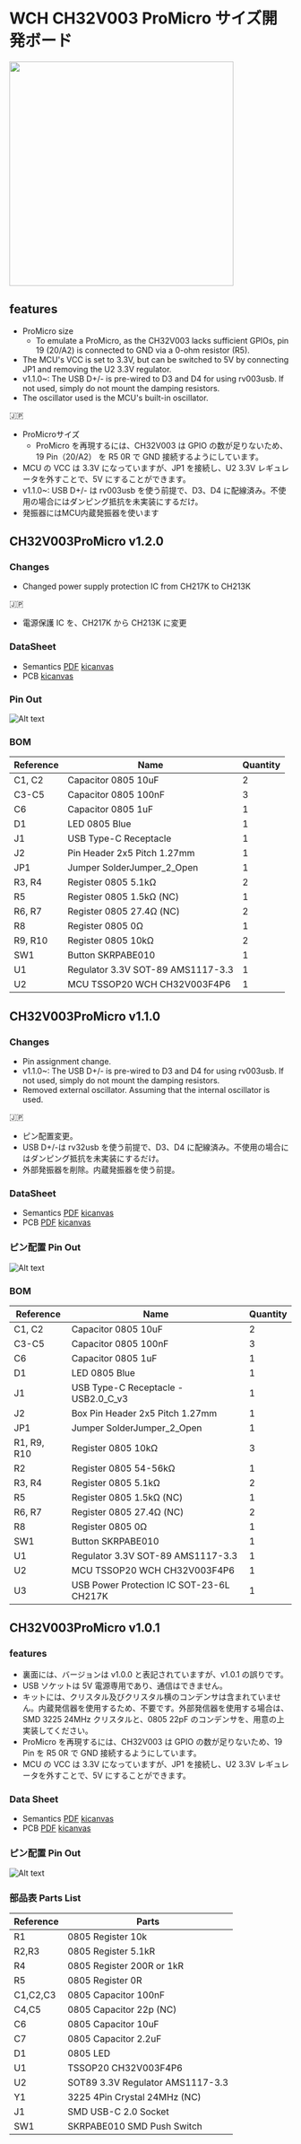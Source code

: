 # WCH CH32V003 ProMicro サイズ開発ボード

<img src="docs/ch32v003-promicro-photo-v1.2.0.jpg" width="400" />

## features

- ProMicro size
  - To emulate a ProMicro, as the CH32V003 lacks sufficient GPIOs, pin 19 (20/A2) is connected to GND via a 0-ohm resistor (R5).
- The MCU's VCC is set to 3.3V, but can be switched to 5V by connecting JP1 and removing the U2 3.3V regulator.
- v1.1.0~: The USB D+/- is pre-wired to D3 and D4 for using rv003usb. If not used, simply do not mount the damping resistors.
- The oscillator used is the MCU's built-in oscillator.

🇯🇵

- ProMicroサイズ
  - ProMicro を再現するには、CH32V003 は GPIO の数が足りないため、19 Pin（20/A2） を R5 0R で GND 接続するようにしています。
- MCU の VCC は 3.3V になっていますが、JP1 を接続し、U2 3.3V レギュレータを外すことで、5V にすることができます。
- v1.1.0~: USB D+/- は rv003usb を使う前提で、D3、D4 に配線済み。不使用の場合にはダンピング抵抗を未実装にするだけ。
- 発振器にはMCU内蔵発振器を使います

## CH32V003ProMicro v1.2.0

### Changes

- Changed power supply protection IC from CH217K to CH213K

🇯🇵

- 電源保護 IC を、CH217K から CH213K に変更

### DataSheet

- Semantics [PDF](docs/ch32v003-promicro-semantics-v1.2.0.pdf) [kicanvas](https://kicanvas.org/?github=https%3A%2F%2Fgithub.com%2F74th%2Fch32v-dev-boards%2Fblob%2Fch32v003promicro%2F1.2.0%2Fch32v003-promicro%2Fch32v003-promicro.kicad_sch)
- PCB [kicanvas](https://kicanvas.org/?github=https%3A%2F%2Fgithub.com%2F74th%2Fch32v-dev-boards%2Fblob%2Fch32v003promicro%2F1.2.0%2Fch32v003-promicro%2Fch32v003-promicro.kicad_pcb)

### Pin Out

![Alt text](docs/ch32v003-promicro-pinout-v1.1.0.png)

### BOM

| Reference | Name                              | Quantity |
| --------- | --------------------------------- | -------- |
| C1, C2    | Capacitor 0805 10uF               | 2        |
| C3-C5     | Capacitor 0805 100nF              | 3        |
| C6        | Capacitor 0805 1uF                | 1        |
| D1        | LED 0805 Blue                     | 1        |
| J1        | USB Type-C Receptacle             | 1        |
| J2        | Pin Header 2x5 Pitch 1.27mm       | 1        |
| JP1       | Jumper SolderJumper_2_Open        | 1        |
| R3, R4    | Register 0805 5.1kΩ               | 2        |
| R5        | Register 0805 1.5kΩ (NC)          | 1        |
| R6, R7    | Register 0805 27.4Ω (NC)          | 2        |
| R8        | Register 0805 0Ω                  | 1        |
| R9, R10   | Register 0805 10kΩ                | 2        |
| SW1       | Button SKRPABE010                 | 1        |
| U1        | Regulator 3.3V SOT-89 AMS1117-3.3 | 1        |
| U2        | MCU TSSOP20 WCH CH32V003F4P6      | 1        |

## CH32V003ProMicro v1.1.0

### Changes

- Pin assignment change.
- v1.1.0~: The USB D+/- is pre-wired to D3 and D4 for using rv003usb. If not used, simply do not mount the damping resistors.
- Removed external oscillator. Assuming that the internal oscillator is used.

🇯🇵

- ピン配置変更。
- USB D+/-は rv32usb を使う前提で、D3、D4 に配線済み。不使用の場合にはダンピング抵抗を未実装にするだけ。
- 外部発振器を削除。内蔵発振器を使う前提。

### DataSheet

- Semantics [PDF](ch32v003-promicro-semantics-v1.1.0.pdf) [kicanvas](https://kicanvas.org/?github=https%3A%2F%2Fgithub.com%2F74th%2Fch32v-dev-boards%2Fblob%2Fch32v003promicro%2F1.1.0%2Fch32v003-promicro%2Fch32v003-promicro.kicad_sch)
- PCB [PDF](ch32v003-promicro-pcb-v1.1.0.pdf) [kicanvas](https://kicanvas.org/?github=https%3A%2F%2Fgithub.com%2F74th%2Fch32v-dev-boards%2Fblob%2Fch32v003promicro%2F1.1.0%2Fch32v003-promicro%2Fch32v003-promicro.kicad_pcb)

### ピン配置 Pin Out

![Alt text](docs/ch32v003-promicro-pinout-v1.1.0.png)

### BOM

| Reference   | Name                                     | Quantity |
| ----------- | ---------------------------------------- | -------- |
| C1, C2      | Capacitor 0805 10uF                      | 2        |
| C3-C5       | Capacitor 0805 100nF                     | 3        |
| C6          | Capacitor 0805 1uF                       | 1        |
| D1          | LED 0805 Blue                            | 1        |
| J1          | USB Type-C Receptacle - USB2.0_C_v3      | 1        |
| J2          | Box Pin Header 2x5 Pitch 1.27mm          | 1        |
| JP1         | Jumper SolderJumper_2_Open               | 1        |
| R1, R9, R10 | Register 0805 10kΩ                       | 3        |
| R2          | Register 0805 54-56kΩ                    | 1        |
| R3, R4      | Register 0805 5.1kΩ                      | 2        |
| R5          | Register 0805 1.5kΩ (NC)                 | 1        |
| R6, R7      | Register 0805 27.4Ω (NC)                 | 2        |
| R8          | Register 0805 0Ω                         | 1        |
| SW1         | Button SKRPABE010                        | 1        |
| U1          | Regulator 3.3V SOT-89 AMS1117-3.3        | 1        |
| U2          | MCU TSSOP20 WCH CH32V003F4P6             | 1        |
| U3          | USB Power Protection IC SOT-23-6L CH217K | 1        |

## CH32V003ProMicro v1.0.1

### features

- 裏面には、バージョンは v1.0.0 と表記されていますが、v1.0.1 の誤りです。
- USB ソケットは 5V 電源専用であり、通信はできません。
- キットには、クリスタル及びクリスタル横のコンデンサは含まれていません。内蔵発信器を使用するため、不要です。外部発信器を使用する場合は、SMD 3225 24MHz クリスタルと、0805 22pF のコンデンサを、用意の上実装してください。
- ProMicro を再現するには、CH32V003 は GPIO の数が足りないため、19 Pin を R5 0R で GND 接続するようにしています。
- MCU の VCC は 3.3V になっていますが、JP1 を接続し、U2 3.3V レギュレータを外すことで、5V にすることができます。

### Data Sheet

- Semantics [PDF](ch32v003-promicro-semantics-v1.0.1.pdf) [kicanvas](https://kicanvas.org/?github=https%3A%2F%2Fgithub.com%2F74th%2Fch32v-dev-boards%2Fblob%2Fch32v003promicro%2F1.0.1%2Fch32v003-promicro%2Fch32v003-promicro.kicad_sch)
- PCB [PDF](ch32v003-promicro-pcb-v1.0.1.pdf) [kicanvas](https://kicanvas.org/?github=https%3A%2F%2Fgithub.com%2F74th%2Fch32v-dev-boards%2Fblob%2Fch32v003promicro%2F1.0.1%2Fch32v003-promicro%2Fch32v003-promicro.kicad_pcb)

### ピン配置 Pin Out

![Alt text](docs/ch32v003-promicro-pinout-v1.0.1.png)

### 部品表 Parts List

| Reference | Parts                            |
| --------- | -------------------------------- |
| R1        | 0805 Register 10k                |
| R2,R3     | 0805 Register 5.1kR              |
| R4        | 0805 Register 200R or 1kR        |
| R5        | 0805 Register 0R                 |
| C1,C2,C3  | 0805 Capacitor 100nF             |
| C4,C5     | 0805 Capacitor 22p (NC)          |
| C6        | 0805 Capacitor 10uF              |
| C7        | 0805 Capacitor 2.2uF             |
| D1        | 0805 LED                         |
| U1        | TSSOP20 CH32V003F4P6             |
| U2        | SOT89 3.3V Regulator AMS1117-3.3 |
| Y1        | 3225 4Pin Crystal 24MHz (NC)     |
| J1        | SMD USB-C 2.0 Socket             |
| SW1       | SKRPABE010 SMD Push Switch       |
